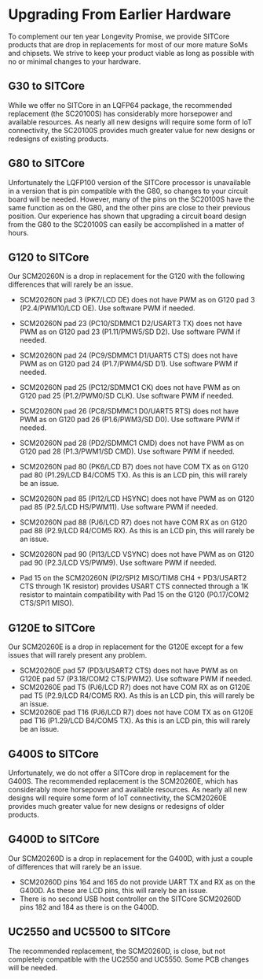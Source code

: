 # Upgrading From Earlier Hardware

To complement our ten year Longevity Promise, we provide SITCore products that are drop in replacements for most of our more mature SoMs and chipsets. We strive to keep your product viable as long as possible with no or minimal changes to your hardware.

## G30 to SITCore

While we offer no SITCore in an LQFP64 package, the recommended replacement (the SC20100S) has considerably more horsepower and available resources. As nearly all new designs will require some form of IoT connectivity, the SC20100S provides much greater value for new designs or redesigns of existing products.

## G80 to SITCore

Unfortunately the LQFP100 version of the SITCore processor is unavailable in a version that is pin compatible with the G80, so changes to your circuit board will be needed. However, many of the pins on the SC20100S have the same function as on the G80, and the other pins are close to their previous position. Our experience has shown that upgrading a circuit board design from the G80 to the SC20100S can easily be accomplished in a matter of hours.

## G120 to SITCore

Our SCM20260N is a drop in replacement for the G120 with the following differences that will rarely be an issue.

* SCM20260N pad 3 (PK7/LCD DE) does not have PWM as on G120 pad 3 (P2.4/PWM10/LCD OE). Use software PWM if needed.
* SCM20260N pad 23 (PC10/SDMMC1 D2/USART3 TX) does not have PWM as on G120 pad 23 (P1.11/PMW5/SD D2). Use software PWM if needed.
* SCM20260N pad 24 (PC9/SDMMC1 D1/UART5 CTS) does not have PWM as on G120 pad 24 (P1.7/PWM4/SD D1). Use software PWM if needed.
* SCM20260N pad 25 (PC12/SDMMC1 CK) does not have PWM as on G120 pad 25 (P1.2/PWM0/SD CLK). Use software PWM if needed.
* SCM20260N pad 26 (PC8/SDMMC1 D0/UART5 RTS) does not have PWM as on G120 pad 26 (P1.6/PWM3/SD D0). Use software PWM if needed.
* SCM20260N pad 28 (PD2/SDMMC1 CMD) does not have PWM as on G120 pad 28 (P1.3/PWM1/SD CMD). Use software PWM if needed.
* SCM20260N pad 80 (PK6/LCD B7) does not have COM TX as on G120 pad 80 (P1.29/LCD B4/COM5 TX). As this is an LCD pin, this will rarely be an issue.
* SCM20260N pad 85 (PI12/LCD HSYNC) does not have PWM as on G120 pad 85 (P2.5/LCD HS/PWM11). Use software PWM if needed.
* SCM20260N pad 88 (PJ6/LCD R7) does not have COM RX as on G120 pad 88 (P2.9/LCD R4/COM5 RX). As this is an LCD pin, this will rarely be an issue.
* SCM20260N pad 90 (PI13/LCD VSYNC) does not have PWM as on G120 pad 90 (P2.3/LCD VS/PWM9). Use software PWM if needed.

* Pad 15 on the SCM20260N (PI2/SPI2 MISO/TIM8 CH4 + PD3/USART2 CTS through 1K resistor) provides USART CTS connected through a 1K resistor to maintain compatibility with Pad 15 on the G120 (P0.17/COM2 CTS/SPI1 MISO).

## G120E to SITCore

Our SCM20260E is a drop in replacement for the G120E except for a few issues that will rarely present any problem.

* SCM20260E pad 57 (PD3/USART2 CTS) does not have PWM as on G120E pad 57 (P3.18/COM2 CTS/PWM2). Use software PWM if needed.
* SCM20260E pad T5 (PJ6/LCD R7) does not have COM RX as on G120E pad T5 (P2.9/LCD R4/COM5 RX). As this is an LCD pin, this will rarely be an issue.
* SCM20260E pad T16 (PJ6/LCD R7) does not have COM TX as on G120E pad T16 (P1.29/LCD B4/COM5 TX). As this is an LCD pin, this will rarely be an issue.

## G400S to SITCore

Unfortunately, we do not offer a SITCore drop in replacement for the G400S. The recommended replacement is the SCM20260E, which has considerably more horsepower and available resources. As nearly all new designs will require some form of IoT connectivity, the SCM20260E provides much greater value for new designs or redesigns of older products.

## G400D to SITCore

Our SCM20260D is a drop in replacement for the G400D, with just a couple of differences that will rarely be an issue.

* SCM20260D pins 164 and 165 do not provide UART TX and RX as on the G400D. As these are LCD pins, this will rarely be an issue.
* There is no second USB host controller on the SITCore SCM20260D pins 182 and 184 as there is on the G400D.

## UC2550 and UC5500 to SITCore

The recommended replacement, the SCM20260D, is close, but not completely compatible with the UC2550 and UC5550. Some PCB changes will be needed.
